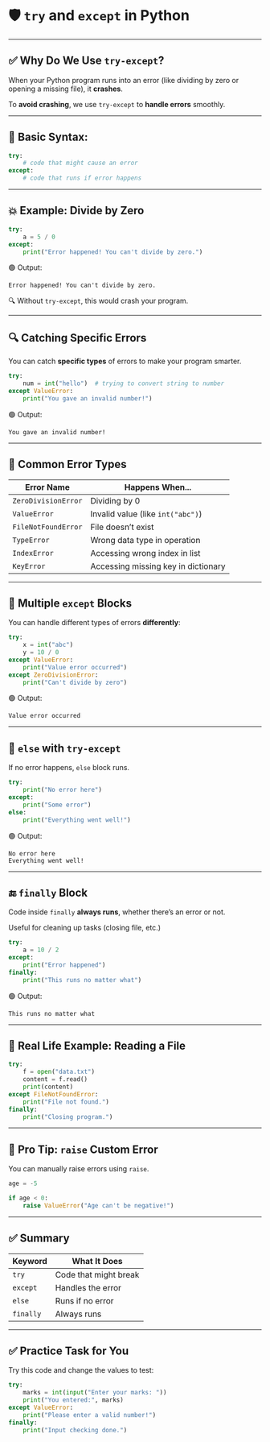 # 🛡️ `try` and `except` in Python
---

## ✅ Why Do We Use `try-except`?

When your Python program runs into an error (like dividing by zero or opening a missing file), it **crashes**.

To **avoid crashing**, we use `try-except` to **handle errors** smoothly.

---

## 🧠 Basic Syntax:

```python
try:
    # code that might cause an error
except:
    # code that runs if error happens
```

---

## 💥 Example: Divide by Zero

```python
try:
    a = 5 / 0
except:
    print("Error happened! You can't divide by zero.")
```

🟢 Output:

```
Error happened! You can't divide by zero.
```

🔍 Without `try-except`, this would crash your program.

---

## 🔍 Catching Specific Errors

You can catch **specific types** of errors to make your program smarter.

```python
try:
    num = int("hello")  # trying to convert string to number
except ValueError:
    print("You gave an invalid number!")
```

🟢 Output:

```
You gave an invalid number!
```

---

## 🎯 Common Error Types

| Error Name          | Happens When...                     |
| ------------------- | ----------------------------------- |
| `ZeroDivisionError` | Dividing by 0                       |
| `ValueError`        | Invalid value (like `int("abc")`)   |
| `FileNotFoundError` | File doesn’t exist                  |
| `TypeError`         | Wrong data type in operation        |
| `IndexError`        | Accessing wrong index in list       |
| `KeyError`          | Accessing missing key in dictionary |

---

## 🧪 Multiple `except` Blocks

You can handle different types of errors **differently**:

```python
try:
    x = int("abc")
    y = 10 / 0
except ValueError:
    print("Value error occurred")
except ZeroDivisionError:
    print("Can't divide by zero")
```

🟢 Output:

```
Value error occurred
```

---

## 🔁 `else` with `try-except`

If no error happens, `else` block runs.

```python
try:
    print("No error here")
except:
    print("Some error")
else:
    print("Everything went well!")
```

🟢 Output:

```
No error here
Everything went well!
```

---

## 🔚 `finally` Block

Code inside `finally` **always runs**, whether there’s an error or not.

Useful for cleaning up tasks (closing file, etc.)

```python
try:
    a = 10 / 2
except:
    print("Error happened")
finally:
    print("This runs no matter what")
```

🟢 Output:

```
This runs no matter what
```

---

## 📁 Real Life Example: Reading a File

```python
try:
    f = open("data.txt")
    content = f.read()
    print(content)
except FileNotFoundError:
    print("File not found.")
finally:
    print("Closing program.")
```

---

## 🧰 Pro Tip: `raise` Custom Error

You can manually raise errors using `raise`.

```python
age = -5

if age < 0:
    raise ValueError("Age can't be negative!")
```

---

## ✅ Summary

| Keyword   | What It Does          |
| --------- | --------------------- |
| `try`     | Code that might break |
| `except`  | Handles the error     |
| `else`    | Runs if no error      |
| `finally` | Always runs           |

---

## ✅ Practice Task for You

Try this code and change the values to test:

```python
try:
    marks = int(input("Enter your marks: "))
    print("You entered:", marks)
except ValueError:
    print("Please enter a valid number!")
finally:
    print("Input checking done.")
```
